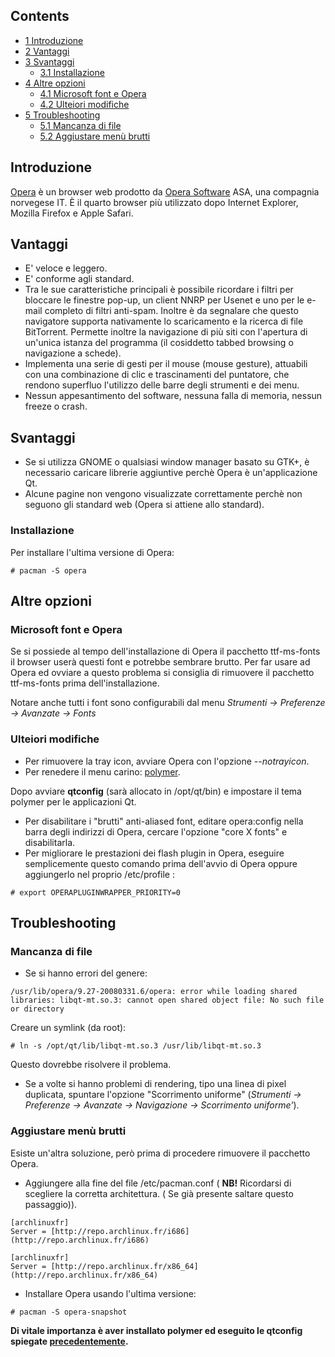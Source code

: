 ## Contents

*   [1 Introduzione](#Introduzione)
*   [2 Vantaggi](#Vantaggi)
*   [3 Svantaggi](#Svantaggi)
    *   [3.1 Installazione](#Installazione)
*   [4 Altre opzioni](#Altre_opzioni)
    *   [4.1 Microsoft font e Opera](#Microsoft_font_e_Opera)
    *   [4.2 Ulteiori modifiche](#Ulteiori_modifiche)
*   [5 Troubleshooting](#Troubleshooting)
    *   [5.1 Mancanza di file](#Mancanza_di_file)
    *   [5.2 Aggiustare menù brutti](#Aggiustare_men.C3.B9_brutti)

## Introduzione

[Opera](http://www.opera.com) è un browser web prodotto da [Opera Software](http://it.wikipedia.org/wiki/Opera_Software) ASA, una compagnia norvegese IT. È il quarto browser più utilizzato dopo Internet Explorer, Mozilla Firefox e Apple Safari.

## Vantaggi

*   E' veloce e leggero.
*   E' conforme agli standard.
*   Tra le sue caratteristiche principali è possibile ricordare i filtri per bloccare le finestre pop-up, un client NNRP per Usenet e uno per le e-mail completo di filtri anti-spam. Inoltre è da segnalare che questo navigatore supporta nativamente lo scaricamento e la ricerca di file BitTorrent. Permette inoltre la navigazione di più siti con l'apertura di un'unica istanza del programma (il cosiddetto tabbed browsing o navigazione a schede).
*   Implementa una serie di gesti per il mouse (mouse gesture), attuabili con una combinazione di clic e trascinamenti del puntatore, che rendono superfluo l'utilizzo delle barre degli strumenti e dei menu.
*   Nessun appesantimento del software, nessuna falla di memoria, nessun freeze o crash.

## Svantaggi

*   Se si utilizza GNOME o qualsiasi window manager basato su GTK+, è necessario caricare librerie aggiuntive perchè Opera è un'applicazione Qt.
*   Alcune pagine non vengono visualizzate correttamente perchè non seguono gli standard web (Opera si attiene allo standard).

### Installazione

Per installare l'ultima versione di Opera:

```
# pacman -S opera

```

## Altre opzioni

### Microsoft font e Opera

Se si possiede al tempo dell'installazione di Opera il pacchetto ttf-ms-fonts il browser userà questi font e potrebbe sembrare brutto. Per far usare ad Opera ed ovviare a questo problema si consiglia di rimuovere il pacchetto ttf-ms-fonts prima dell'installazione.

Notare anche tutti i font sono configurabili dal menu _Strumenti -> Preferenze -> Avanzate -> Fonts_

### Ulteiori modifiche

*   Per rimuovere la tray icon, avviare Opera con l'opzione _--notrayicon_.
*   Per renedere il menu carino: [polymer](https://aur.archlinux.org/packages/polymer/).

Dopo avviare **qtconfig** (sarà allocato in /opt/qt/bin) e impostare il tema polymer per le applicazioni Qt.

*   Per disabilitare i "brutti" anti-aliased font, editare opera:config nella barra degli indirizzi di Opera, cercare l'opzione "core X fonts" e disabilitarla.
*   Per migliorare le prestazioni dei flash plugin in Opera, eseguire semplicemente questo comando prima dell'avvio di Opera oppure aggiungerlo nel proprio /etc/profile :

```
# export OPERAPLUGINWRAPPER_PRIORITY=0

```

## Troubleshooting

### Mancanza di file

*   Se si hanno errori del genere:

```
/usr/lib/opera/9.27-20080331.6/opera: error while loading shared libraries: libqt-mt.so.3: cannot open shared object file: No such file or directory

```

Creare un symlink (da root):

```
# ln -s /opt/qt/lib/libqt-mt.so.3 /usr/lib/libqt-mt.so.3

```

Questo dovrebbe risolvere il problema.

*   Se a volte si hanno problemi di rendering, tipo una linea di pixel duplicata, spuntare l'opzione "Scorrimento uniforme" (_Strumenti -> Preferenze -> Avanzate -> Navigazione -> Scorrimento uniforme'_).

### Aggiustare menù brutti

Esiste un'altra soluzione, però prima di procedere rimuovere il pacchetto Opera.

*   Aggiungere alla fine del file /etc/pacman.conf ( **NB!** Ricordarsi di scegliere la corretta architettura. ( Se già presente saltare questo passaggio)).

```
[archlinuxfr]
Server = [http://repo.archlinux.fr/i686](http://repo.archlinux.fr/i686)

```

```
[archlinuxfr]
Server = [http://repo.archlinux.fr/x86_64](http://repo.archlinux.fr/x86_64)

```

*   Installare Opera usando l'ultima versione:

```
# pacman -S opera-snapshot

```

**Di vitale importanza è aver installato polymer ed eseguito le qtconfig spiegate [precedentemente](/index.php/Opera_(Italiano)#Ulteriori_modifiche "Opera (Italiano)").**
